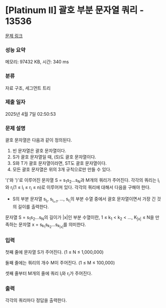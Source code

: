 # [Platinum II] 괄호 부분 문자열 쿼리 - 13536 

[문제 링크](https://www.acmicpc.net/problem/13536) 

### 성능 요약

메모리: 97432 KB, 시간: 340 ms

### 분류

자료 구조, 세그먼트 트리

### 제출 일자

2025년 4월 7일 02:50:53

### 문제 설명

<p>괄호 문자열은 다음과 같이 정의된다.</p>

<ol>
	<li>빈 문자열은 괄호 문자열이다.</li>
	<li>S가 괄호 문자열일 때, (S)도 괄호 문자열이다.</li>
	<li>S와 T가 괄호 문자열이라면, ST도 괄호 문자열이다.</li>
	<li>모든 괄호 문자열은 위의 3개 규칙으로만 만들 수 있다.</li>
</ol>

<p>'('와 ')'로 이루어진 문자열 S = s<sub>1</sub>s<sub>2</sub>...s<sub>N</sub>과 M개의 쿼리가 주어진다. 각각의 쿼리는 l<sub>i</sub>와 r<sub>i</sub>(1 ≤ l<sub>i</sub> ≤ r<sub>i</sub> ≤ n)로 이루어져 있다. 각각의 쿼리에 대해서 다음을 구해야 한다.</p>

<ul>
	<li>S의 부분 문자열 s<sub>l<sub>i</sub></sub>, s<sub>l<sub>i+1</sub></sub>, ..., s<sub>r<sub>i</sub></sub>의 부분 수열 중에서 괄호 문자열이면서 가장 긴 것의 길이를 출력한다.</li>
</ul>

<p>문자열 S = s<sub>1</sub>s<sub>2</sub>...s<sub>N</sub>의 길이가 |x|인 부분 수열이란, 1 ≤ k<sub>1</sub> < k<sub>2</sub> < ..., K<sub>|x|</sub> ≤ N을 만족하는 문자열 x = s<sub>k<sub>1</sub></sub>s<sub>k<sub>2</sub></sub>...s<sub>k<sub>|x|</sub></sub>를 의미한다.</p>

### 입력 

 <p>첫째 줄에 문자열 S가 주어진다. (1 ≤ N ≤ 1,000,000)</p>

<p>둘째 줄에는 쿼리의 개수 M이 주어진다. (1 ≤ M ≤ 100,000)</p>

<p>셋째 줄부터 M개의 줄에 쿼리 l<sub>i</sub>와 r<sub>i</sub>가 주어진다.</p>

### 출력 

 <p>각각의 쿼리마다 정답을 출력한다.</p>

